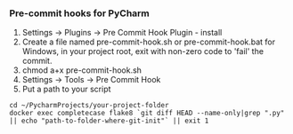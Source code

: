 ### Pre-commit hooks for PyCharm

1. Settings -> Plugins -> Pre Commit Hook Plugin - install
2. Create a file named pre-commit-hook.sh or pre-commit-hook.bat for Windows, in your project root, exit with non-zero code to 'fail' the commit.
3. chmod a+x pre-commit-hook.sh
4. Settings -> Tools -> Pre Commit Hook
5. Put a path to your script
```
cd ~/PycharmProjects/your-project-folder
docker exec completecase flake8 `git diff HEAD --name-only|grep ".py" || echo "path-to-folder-where-git-init"` || exit 1
``` 
